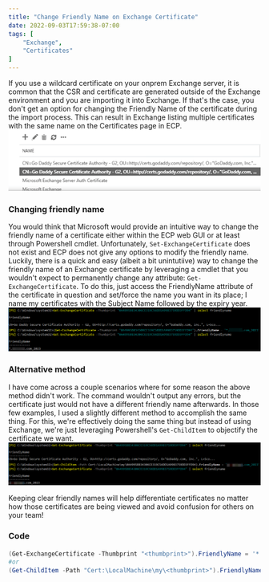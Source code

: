 ```yaml
---
title: "Change Friendly Name on Exchange Certificate"
date: 2022-09-03T17:59:38-07:00
tags: [
    "Exchange",
    "Certificates"
]
---
```


If you use a wildcard certificate on your onprem Exchange server, it is common that the CSR and certificate are generated outside of the Exchange environment and you are importing it into Exchange. If that's the case, you don't get an option for changing the Friendly Name of the certificate during the import process. This can result in Exchange listing multiple certificates with the same name on the Certificates page in ECP.
![](dup-cert-names.png)

### Changing friendly name
You would think that Microsoft would provide an intuitive way to change the friendly name of a certificate either within the ECP web GUI or at least through Powershell cmdlet. Unfortunately, `Set-ExchangeCertificate` does not exist and ECP does not give any options to modify the friendly name. Luckily, there is a quick and easy (albeit a bit unintutiive) way to change the friendly name of an Exchange certificate by leveraging a cmdlet that you wouldn't expect to permanently change any attribute: `Get-ExchangeCertificate`. To do this, just access the FriendlyName attribute of the certificate in question and set/force the name you want in its place; I name my certificates with the Subject Name followed by the expiry year.
![](cert-before-during-after.png)

### Alternative method
I have come across a couple scenarios where for some reason the above method didn't work. The command wouldn't output any errors, but the certificate just would not have a different friendly name afterwards. In those few examples, I used a slightly different method to accomplish the same thing. For this, we're effectively doing the same thing but instead of using Exchange, we're just leveraging Powershell's `Get-ChildItem` to objectify the certificate we want.
![](cert-gci-before-during-after.png)

Keeping clear friendly names will help differentiate certificates no matter how those certificates are being viewed and avoid confusion for others on your team!

### Code
```powershell
(Get-ExchangeCertificate -Thumbprint "<thumbprint>").FriendlyName = '*.domain.com_2023'
#or
(Get-ChildItem -Path "Cert:\LocalMachine\my\<thumbprint>").FriendlyName = '*.domain.com_2023'
```